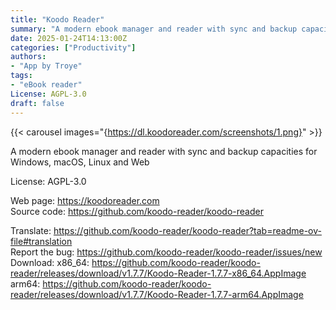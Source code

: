 ```yaml
---
title: "Koodo Reader"
summary: "A modern ebook manager and reader with sync and backup capacities for Windows, macOS, Linux and Web"
date: 2025-01-24T14:13:00Z
categories: ["Productivity"]
authors:
- "App by Troye"
tags: 
- "eBook reader"
License: AGPL-3.0
draft: false
---
```


{{< carousel images="{https://dl.koodoreader.com/screenshots/1.png}" >}}

A modern ebook manager and reader with sync and backup capacities for Windows, macOS, Linux and Web

License: AGPL-3.0

Web page: <https://koodoreader.com>  
Source code: <https://github.com/koodo-reader/koodo-reader>

Translate: <https://github.com/koodo-reader/koodo-reader?tab=readme-ov-file#translation>  
Report the bug: <https://github.com/koodo-reader/koodo-reader/issues/new>  
Download:   x86_64: <https://github.com/koodo-reader/koodo-reader/releases/download/v1.7.7/Koodo-Reader-1.7.7-x86_64.AppImage>  
            arm64: <https://github.com/koodo-reader/koodo-reader/releases/download/v1.7.7/Koodo-Reader-1.7.7-arm64.AppImage>
